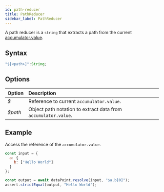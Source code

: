 ```yaml
---
id: path-reducer
title: PathReducer
sidebar_label: PathReducer
---
```


A path reducer is a `string` that extracts a path from the current [accumulator.value](api/accumulator.md).

## Syntax

```js
"$[<path>]":String;
```

## Options

| Option   | Description                                                    |
| :------- | :------------------------------------------------------------- |
| _\$_     | Reference to current `accumulator.value`.                      |
| _\$path_ | Object path notation to extract data from `accumulator.value`. |

## Example

Access the reference of the `accumulator.value`.

```js
const input = {
  a: {
    b: ["Hello World"]
  }
};

const output = await dataPoint.resolve(input, "$a.b[0]");
assert.strictEqual(output, "Hello World");
```

